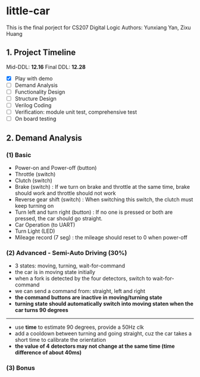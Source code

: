 # little-car

This is the final porject for CS207 Digital Logic
Authors: Yunxiang Yan, Zixu Huang

## 1. Project Timeline
Mid-DDL: **12.16** Final DDL: **12.28**

- [x] Play with demo
- [ ] Demand Analysis
- [ ] Functionality Design
- [ ] Structure Design
- [ ] Verilog Coding
- [ ] Verification: module unit test, comprehensive test
- [ ] On board testing 

## 2. Demand Analysis

### (1) Basic
- Power-on and Power-off (button)
- Throttle (switch)
- Clutch (switch)
- Brake (switch) : If we turn on brake and throttle at the same time, brake should work and throttle should not work
- Reverse gear shift (switch) : When switching this switch, the clutch must keep turning on
- Turn left and turn right (button) : If no one is pressed or both are pressed, the car should go straight.
- Car Operation (to UART)
- Turn Light (LED)
- Mileage record (7 seg) : the mileage should reset to 0 when power-off
### (2) Advanced - Semi-Auto Driving (30%)

- 3 states: moving, turning, wait-for-command
- the car is in moving state initially
- when a fork is detected by the four detectors, switch to wait-for-command
- we can send a command from: straight, left and right
- **the command buttons are inactive in moving/turning state**
- **turning state should automatically switch into moving staten when the car turns 90 degrees**

---
- use **time** to estimate 90 degrees, provide a 50Hz clk
- add a cooldown between turning and going straight, cuz the car takes a short time to calibrate the orientation
- **the value of 4 detectors may not change at the same time (time difference of about 40ms)**  

### (3) Bonus
